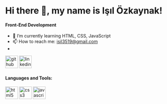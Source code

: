 # Hi there 👋, my name is Işıl Özkaynak!

#### Front-End Development

- 🌱 I’m currently learning HTML, CSS, JavaScript 
- 📫 How to reach me: isil3519@gmail.com 
- 
 [<img src='https://cdn.jsdelivr.net/npm/simple-icons@3.0.1/icons/github.svg' alt='github' height='40'>](https://github.com/isilozkaynak)  [<img src='https://cdn.jsdelivr.net/npm/simple-icons@3.0.1/icons/linkedin.svg' alt='linkedin' height='40'>](https://www.linkedin.com/in/isilozkaynak/)  


#### Languages and Tools:

 [<img src='https://cdn.jsdelivr.net/npm/simple-icons@3.0.1/icons/html5.svg' alt='html5' height='40'>](https://html5.org)  [<img src='https://cdn.jsdelivr.net/npm/simple-icons@3.0.1/icons/css3.svg' alt='css3' height='40'>](https://www.w3.org/Style/CSS/Overview.en.html) [<img src='https://cdn.jsdelivr.net/npm/simple-icons@3.0.1/icons/javascript.svg' alt='javascript' height='40'>](https://www.javascript.com)  
